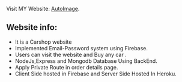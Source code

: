 Visit MY Website: [AutoImage]().

## Website info:

- It is a Carshop website
- Implemented Email-Password system using Firebase.
- Users can visit the website and Buy any car .
- NodeJs,Express and Mongodb Database Using BackEnd.
- Apply Private Route in order details page.
- Client Side hosted in Firebase and Server Side Hosted In Heroku.
